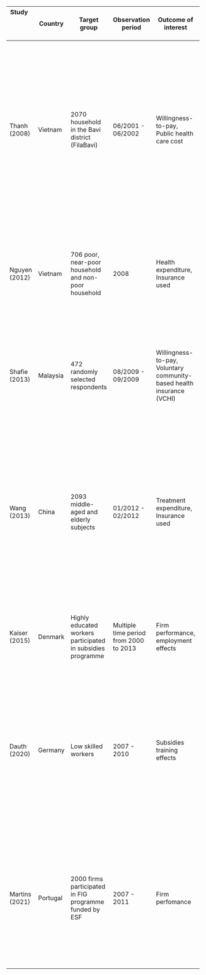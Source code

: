 |Study &nbsp; &nbsp; &nbsp; &nbsp; &nbsp; &nbsp; &nbsp; &nbsp; &nbsp; &nbsp; &nbsp; &nbsp; &nbsp; &nbsp; &nbsp; &nbsp; &nbsp; &nbsp; &nbsp; &nbsp; |Country |Target group                                               |Observation period                    |Outcome of interest                                                  |Estimation method                                           |Results                                                                                                                                                                                                                                                |Variables to justify                                 |Master Journal Lists                                                                                                                                                           |Scopus                                             |
|--------------|--------|-----------------------------------------------------------|--------------------------------------|---------------------------------------------------------------------|------------------------------------------------------------|-------------------------------------------------------------------------------------------------------------------------------------------------------------------------------------------------------------------------------------------------------|-----------------------------------------------------|-------------------------------------------------------------------------------------------------------------------------------------------------------------------------------|---------------------------------------------------|
|Thanh (2008)  |Vietnam |2070 household in the Bavi<br>district (FilaBavi)          |06/2001 - 06/2002                     |Willingness-to-pay, Public health care cost                          |WTP approach                                                |WTP is sufficient to cover household costs for public health care, it depends to what extent households would substitute private for public care and increase utilization as to whether WTP would also be sufficient enough to finance health insurance|Insurance, exptot_health, famsize, income, age, educ.|[Link](https://mjl.clarivate.com/search-results?issn=1478-7547&hide_exact_match_fl=true&utm_source=mjl&utm_medium=share-by-link&utm_campaign=search-results-share-this-journal)|[Link](https://www.scopus.com/sourceid/12788)      |
|Nguyen (2012) |Vietnam |706 poor, near-poor household and non-poor household       |2008                                  |Health expenditure, Insurance used                                   |OLS, Logistic regression                                    |Insurance reform reduced household vulnerability to high health care costs through direct reduction of medical costs and indirect reduction of income lost to illness.                                                                                 |Insurance, exptot_health, illness.                   |[Link](https://mjl.clarivate.com/search-results?issn=0090-0036&hide_exact_match_fl=true&utm_source=mjl&utm_medium=share-by-link&utm_campaign=search-results-share-this-journal)|[Link](https://www.scopus.com/sourceid/19561)      |
|Shafie (2013) |Malaysia|472 randomly selected respondents                          |08/2009 - 09/2009                     |Willingness-to-pay, Voluntary community-based health insurance (VCHI)|Multinomial logit regression model, OLS                     |Most Malaysians are willing to join the proposed VCHI and to pay an average of Int$114.38 per month per household for the plan                                                                                                                         |Insurance, educ, income.                             |[Link](https://mjl.clarivate.com/search-results?issn=0277-9536&hide_exact_match_fl=true&utm_source=mjl&utm_medium=share-by-link&utm_campaign=search-results-share-this-journal)|[Link](https://www.scopus.com/sourceid/18983)      |
|Wang (2013)   |China   |2093 middle-aged and elderly subjects                      |01/2012 - 02/2012                     |Treatment expenditure, Insurance used                                |Multivariate analysis, OLS                                  |Heath insurance was not utilized for 12.6% (inpatient), 53.3% (outpatient), and 72.6% (self-treatment) of disease episodes. Subjects’ characteristics were associated with insurance utilization. Inpatient and outpatient treatments were expensive   |Exptot_health, income, educ.                         |[Link](https://mjl.clarivate.com/search-results?issn=1932-6203&hide_exact_match_fl=true&utm_source=mjl&utm_medium=share-by-link&utm_campaign=search-results-share-this-journal)|[Link](https://www.scopus.com/sourceid/10600153309)|
|Kaiser (2015) |Denmark |Highly educated workers participated in subsidies programme|Multiple time period from 2000 to 2013|Firm performance, employment effects                                 |PSM, logit model, DiD                                       |The program had positive effects on employment and wages the year individuals participate in the program                                                                                                                                               |Training, firmsize.                                  |[Link](https://mjl.clarivate.com/search-results?issn=2193-9004&hide_exact_match_fl=true&utm_source=mjl&utm_medium=share-by-link&utm_campaign=search-results-share-this-journal)|[Link](https://www.scopus.com/sourceid/21100775627)|
|Dauth (2020)  |Germany |Low skilled workers                                        |2007 - 2010                           |Subsidies training effects                                           |OLS, 2SLS, Local Average Treatment Effect (LATE) Framework  |training subsidies significantly increase cumulative employment duration and earnings in the short run and middle run for compliers, that is, those workers who additionally participate due to a more generous policy style in their agency           |Training, educ, firmsize.                            |[Link](https://mjl.clarivate.com/search-results?issn=0019-7939&hide_exact_match_fl=true&utm_source=mjl&utm_medium=share-by-link&utm_campaign=search-results-share-this-journal)|[Link](https://www.scopus.com/sourceid/19680)      |
|Martins (2021)|Portugal|2000 firms participated in FIG programme funded by ESF     |2007 - 2011                           |Firm perfomance                                                      |Quasi-experimental approach, difference-in-differences (DiD)|significant positive effects on take up (training hours and expenditure), with limited deadweight; and that such additional training led to increased sales, value added, employment, productivity, and exports                                        |Training, export, profit, revenue, age, educ.        |[Link](https://mjl.clarivate.com/search-results?issn=2193-9004&hide_exact_match_fl=true&utm_source=mjl&utm_medium=share-by-link&utm_campaign=search-results-share-this-journal)|[Link](https://www.scopus.com/sourceid/21100775627)|
